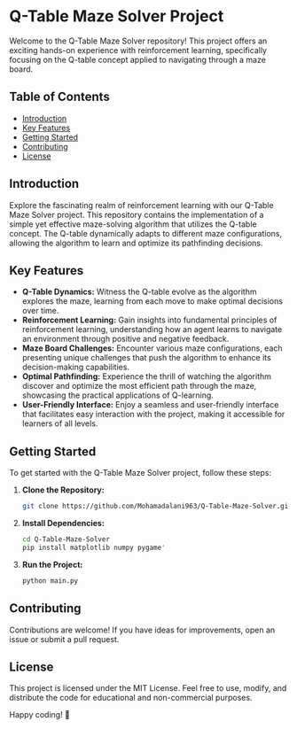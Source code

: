 # Q-Table Maze Solver Project

Welcome to the Q-Table Maze Solver repository! This project offers an exciting hands-on experience with reinforcement learning, specifically focusing on the Q-table concept applied to navigating through a maze board.

## Table of Contents
- [Introduction](#introduction)
- [Key Features](#key-features)
- [Getting Started](#getting-started)
- [Contributing](#contributing)
- [License](#license)

## Introduction
Explore the fascinating realm of reinforcement learning with our Q-Table Maze Solver project. This repository contains the implementation of a simple yet effective maze-solving algorithm that utilizes the Q-table concept. The Q-table dynamically adapts to different maze configurations, allowing the algorithm to learn and optimize its pathfinding decisions.

## Key Features
- **Q-Table Dynamics:** Witness the Q-table evolve as the algorithm explores the maze, learning from each move to make optimal decisions over time.
- **Reinforcement Learning:** Gain insights into fundamental principles of reinforcement learning, understanding how an agent learns to navigate an environment through positive and negative feedback.
- **Maze Board Challenges:** Encounter various maze configurations, each presenting unique challenges that push the algorithm to enhance its decision-making capabilities.
- **Optimal Pathfinding:** Experience the thrill of watching the algorithm discover and optimize the most efficient path through the maze, showcasing the practical applications of Q-learning.
- **User-Friendly Interface:** Enjoy a seamless and user-friendly interface that facilitates easy interaction with the project, making it accessible for learners of all levels.

## Getting Started
To get started with the Q-Table Maze Solver project, follow these steps:

1. **Clone the Repository:**
   ```bash
   git clone https://github.com/Mohamadalani963/Q-Table-Maze-Solver.git
2. **Install Dependencies:**
   ```bash
   cd Q-Table-Maze-Solver
   pip install matplotlib numpy pygame'
3. **Run the Project:**
   ```bash
   python main.py
## Contributing
Contributions are welcome! If you have ideas for improvements, open an issue or submit a pull request. 

## License
This project is licensed under the MIT License. Feel free to use, modify, and distribute the code for educational and non-commercial purposes.


Happy coding! 🚀
